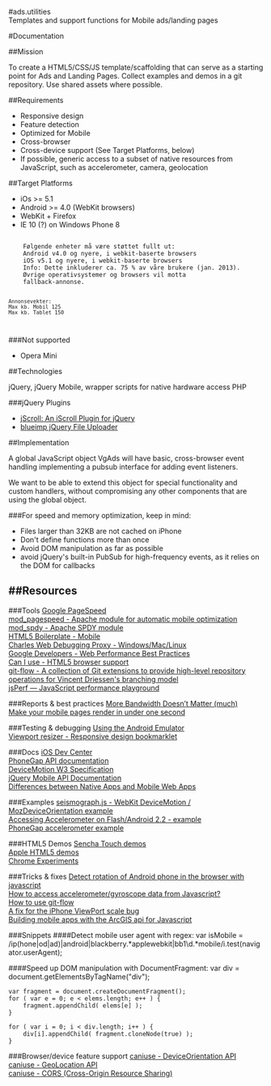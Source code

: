 #ads.utilities  
Templates and support functions for Mobile ads/landing pages


#Documentation


##Mission

To create a HTML5/CSS/JS template/scaffolding that can serve as a starting point for Ads and Landing Pages.
Collect examples and demos in a git repository. Use shared assets where possible.


##Requirements
* Responsive design
* Feature detection
* Optimized for Mobile
* Cross-browser
* Cross-device support (See Target Platforms, below)
* If possible, generic access to a subset of native resources from JavaScript, such as accelerometer, camera, geolocation


##Target Platforms
* iOs >= 5.1
* Android >= 4.0 (WebKit browsers)
* WebKit + Firefox
* IE 10 (?) on Windows Phone 8

<code>
    Følgende enheter må være støttet fullt ut:
    Android v4.0 og nyere, i webkit-baserte browsers
    iOS v5.1 og nyere, i webkit-baserte browsers
    Info: Dette inkluderer ca. 75 % av våre brukere (jan. 2013).
    Øvrige operativsystemer og browsers vil motta
    fallback-annonse. 
     
    Annonsevekter: 
    Max kb. Mobil 125
    Max kb. Tablet 150 
</code>     
 


###Not supported
* Opera Mini


##Technologies

jQuery, jQuery Mobile, wrapper scripts for native hardware access
PHP

###jQuery Plugins
* [jScroll: An iScroll Plugin for jQuery](http://teamddm.com/articles/jscroll-an-iscroll-plugin-for-jquery)
* [blueimp jQuery File Uploader](https://github.com/blueimp/jQuery-File-Upload)



##Implementation

A global JavaScript object VgAds will have basic, cross-browser event handling implementing a pubsub interface for adding event listeners.

We want to be able to extend this object for special functionality and custom handlers, without compromising any other components that are using the global object.

###For speed and memory optimization, keep in mind:

* Files larger than 32KB are not cached on iPhone
* Don't define functions more than once
* Avoid DOM manipulation as far as possible
* avoid jQuery's built-in PubSub for high-frequency events, as it relies on the DOM for callbacks



##Resources
----------------------------


###Tools
[Google PageSpeed](https://developers.google.com/speed/pagespeed/)  
[mod_pagespeed - Apache module for automatic mobile optimization](https://developers.google.com/speed/pagespeed/mod)  
[mod_spdy - Apache SPDY module](http://code.google.com/p/mod-spdy/)  
[HTML5 Boilerplate - Mobile](http://html5boilerplate.com/mobile/)  
[Charles Web Debugging Proxy - Windows/Mac/Linux](http://www.charlesproxy.com/)  
[Google Developers - Web Performance Best Practices](https://developers.google.com/speed/docs/best-practices/)  
[Can I use - HTML5 browser support](http://caniuse.com)  
[git-flow - A collection of Git extensions to provide high-level repository operations for Vincent Driessen's branching model](https://github.com/nvie/gitflow)  
[jsPerf — JavaScript performance playground](http://jsperf.com/)  


###Reports & best practices
[More Bandwidth Doesn’t Matter (much)](http://www.belshe.com/2010/05/24/more-bandwidth-doesnt-matter-much/)  
[Make your mobile pages render in under one second](http://calendar.perfplanet.com/2012/make-your-mobile-pages-render-in-under-one-second/)  


###Testing & debugging
[Using the Android Emulator](http://developer.android.com/tools/devices/emulator.html)  
[Viewport resizer - Responsive design bookmarklet](http://lab.maltewassermann.com/viewport-resizer/)  


###Docs
[iOS Dev Center](https://developer.apple.com/devcenter/ios/index.action)  
[PhoneGap API documentation](http://docs.phonegap.com/en/2.5.0/index.html)  
[DeviceMotion W3 Specification](http://dev.w3.org/geo/api/spec-source-orientation.html#devicemotion)  
[jQuery Mobile API Documentation](http://api.jquerymobile.com/)  
[Differences between Native Apps and Mobile Web Apps](http://en.wikipedia.org/wiki/HTML5_in_mobile_devices#Differences_from_Native_Apps_and_Mobile_Web_Apps)  


###Examples
[seismograph.js - WebKit DeviceMotion / MozDeviceOrientation example](http://isthisanearthquake.com/seismograph.html)  
[Accessing Accelerometer on Flash/Android 2.2 - example](http://www.mobilexweb.com/blog/android-froyo-html5-accelerometer-flash-player)  
[PhoneGap accelerometer example](http://www.mobilexweb.com/samples/ball.html)  


###HTML5 Demos
[Sencha Touch demos](http://www.sencha.com/products/touch/demos/)  
[Apple HTML5 demos](http://www.apple.com/html5/)  
[Chrome Experiments](http://www.chromeexperiments.com/)  


###Tricks & fixes
[Detect rotation of Android phone in the browser with javascript](http://stackoverflow.com/questions/1649086/detect-rotation-of-android-phone-in-the-browser-with-javascript)  
[How to access accelerometer/gyroscope data from Javascript?](http://stackoverflow.com/questions/4378435/how-to-access-accelerometer-gyroscope-data-from-javascript/4378439)  
[How to use git-flow](http://jeffkreeftmeijer.com/2010/why-arent-you-using-git-flow/)  
[A fix for the iPhone ViewPort scale bug](http://www.blog.highub.com/mobile-2/a-fix-for-iphone-viewport-scale-bug/)  
[Building mobile apps with the ArcGIS api for Javascript](http://www.slideshare.net/esrinederland/building-mobile-apps-with-the-arcgis-api-for-javascript-esri-andy-gup-and-antoon-uijtdehaag)  

###Snippets
####Detect mobile user agent with regex:
    var isMobile = /ip(hone|od|ad)|android|blackberry.*applewebkit|bb1\d.*mobile/i.test(navigator.userAgent);


####Speed up DOM manipulation with DocumentFragment:
    var div = document.getElementsByTagName("div");
     
    var fragment = document.createDocumentFragment();
    for ( var e = 0; e < elems.length; e++ ) {
        fragment.appendChild( elems[e] );
    }
         
    for ( var i = 0; i < div.length; i++ ) {
        div[i].appendChild( fragment.cloneNode(true) );
    }


###Browser/device feature support
[caniuse - DeviceOrientation API](http://caniuse.com/#feat=deviceorientation)  
[caniuse - GeoLocation API](http://caniuse.com/#feat=geolocation)  
[caniuse - CORS (Cross-Origin Resource Sharing)](http://caniuse.com/#feat=cors)  